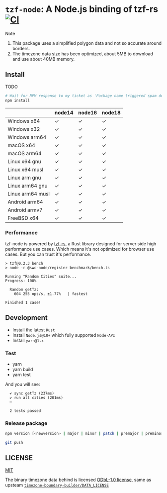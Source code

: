 # `tzf-node`: A Node.js binding of tzf-rs [![CI](https://github.com/ringsaturn/tzf-node/actions/workflows/CI.yml/badge.svg)](https://github.com/ringsaturn/tzf-node/actions/workflows/CI.yml)

> [!NOTE]
>
> 1. This package uses a simplified polygon data and not so accurate around
   > borders.
> 2. The timezone data size has been optimized, about 5MB to download and use
   > about 40MB memory.

## Install

TODO

```bash
# Wait for NPM response to my ticket as 'Package name triggered spam detection'
npm install
```

|                  | node14 | node16 | node18 |
| ---------------- | ------ | ------ | ------ |
| Windows x64      | ✓      | ✓      | ✓      |
| Windows x32      | ✓      | ✓      | ✓      |
| Windows arm64    | ✓      | ✓      | ✓      |
| macOS x64        | ✓      | ✓      | ✓      |
| macOS arm64      | ✓      | ✓      | ✓      |
| Linux x64 gnu    | ✓      | ✓      | ✓      |
| Linux x64 musl   | ✓      | ✓      | ✓      |
| Linux arm gnu    | ✓      | ✓      | ✓      |
| Linux arm64 gnu  | ✓      | ✓      | ✓      |
| Linux arm64 musl | ✓      | ✓      | ✓      |
| Android arm64    | ✓      | ✓      | ✓      |
| Android armv7    | ✓      | ✓      | ✓      |
| FreeBSD x64      | ✓      | ✓      | ✓      |

### Performance

tzf-node is powered by [tzf-rs](https://github.com/ringsaturn/tzf-rs), a Rust
library designed for server side high performance use cases. Which means it's
not optimized for browser use cases. But you can trust it's performance.

```console
> tzf@0.2.3 bench
> node -r @swc-node/register benchmark/bench.ts

Running "Random Cities" suite...
Progress: 100%

  Random getTz:
    604 255 ops/s, ±1.77%   | fastest

Finished 1 case!
```

## Development

- Install the latest `Rust`
- Install `Node.js@10+` which fully supported `Node-API`
- Install `yarn@1.x`

### Test

- yarn
- yarn build
- yarn test

And you will see:

```console
  ✔ sync getTz (237ms)
  ✔ run all cities (201ms)
  ─

  2 tests passed
```

### Release package

```bash
npm version [<newversion> | major | minor | patch | premajor | preminor | prepatch | prerelease [--preid=<prerelease-id>] | from-git]

git push
```

## LICENSE

[MIT](./LICENSE)

The binary timezone data behind is licensed
[ODbL-1.0 license](https://github.com/ringsaturn/tzf-rel/blob/main/LICENSE),
same as upsteam
[`timezone-boundary-builder/DATA_LICENSE`](https://github.com/evansiroky/timezone-boundary-builder/blob/master/DATA_LICENSE)
